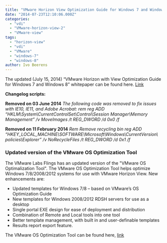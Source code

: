 ```yaml
---
title: "VMware Horizon View Optimization Guide for Windows 7 and Windows 8 white paper update"
date: "2014-07-23T12:10:06.000Z"
categories: 
  - "vdi"
  - "VMware-horizon-view-2"
  - "VMware-view"
tags: 
  - "horizon-view"
  - "vdi"
  - "VMware"
  - "windows-7"
  - "windows-8"
author: Ivo Beerens
---
```


The updated (July 15, 2014) “VMware Horizon with View Optimization Guide for Windows 7 and Windows 8” whitepaper can be found here. [Link](https://www.VMware.com/resources/techresources/10157?utm_content=buffer99b4d&utm_medium=social&utm_source=twitter.com&utm_campaign=buffer)

**Changelog scripts:**

**Removed on 03 June 2014** _The following code was removed to fix issues with IE10, IE11, and Adobe Acrobat: rem reg ADD “HKLM\\System\\CurrentControlSet\\Control\\Session Manager\\Memory Management” /v MoveImages /t REG\_DWORD /d 0x0 /f_

**Removed on 11 February 2014** _Rem Remove recycling bin_ _reg ADD “HKEY\_LOCAL\_MACHINE\\SOFTWARE\\Microsoft\\Windows\\CurrentVersion\\ policies\\Explorer” /v NoRecycleFiles /t REG\_DWORD /d 0x1 /f_

### **Updated version of the VMware OS Optimization Tool**

The VMware Labs Flings has an updated version of the "VMware OS Optimalization Tool". The VMware OS Optimization Tool helps optimize Windows 7/8/2008/2012 systems for use with VMware Horizon View. New enhancements are:

- Updated templates for Windows 7/8 – based on VMware’s OS Optimization Guide
- New templates for Windows 2008/2012 RDSH servers for use as a desktop
- Single portal EXE design for ease of deployment and distribution
- Combination of Remote and Local tools into one tool
- Better template management, with built in and user-definable templates
- Results report export feature.

The VMware OS Optimization Tool can be found here, [link](https://labs.VMware.com/flings/VMware-os-optimization-tool)



